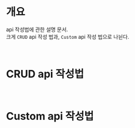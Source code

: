 # 개요

api 작성법에 관한 설명 문서.  
크게 `CRUD` api 작성 법과, `Custom` api 작성 법으로 나뉜다.  

&nbsp;  
# CRUD api 작성법


&nbsp;  
# Custom api 작성법